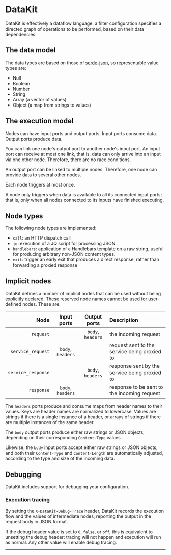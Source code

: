 # DataKit

DataKit is effectively a dataflow language: a filter configuration specifies a directed graph of
operations to be performed, based on their data dependencies.

## The data model

The data types are based on those of [serde-json], so representable value types are:

* Null
* Boolean
* Number
* String
* Array (a vector of values)
* Object (a map from strings to values)

## The execution model

Nodes can have input ports and output ports.
Input ports consume data. Output ports produce data.

You can link one node's output port to another node's input port.
An input port can receive at most one link, that is, data can only arrive
into an input via one other node. Therefore, there are no race conditions.

An output port can be linked to multiple nodes. Therefore, one node can
provide data to several other nodes.

Each node triggers at most once.

A node only triggers when data is available to all its connected input ports;
that is, only when all nodes connected to its inputs have finished
executing.

## Node types

The following node types are implemented:

* `call`: an HTTP dispatch call
* `jq`: execution of a JQ script for processing JSON
* `handlebars`: application of a Handlebars template on a raw string, useful for producing
  arbitrary non-JSON content types.
* `exit`: trigger an early exit that produces a direct response, rather than forwarding a proxied response

## Implicit nodes

DataKit defines a number of implicit nodes that can be used without being
explicitly declared. These reserved node names cannot be used for user-defined nodes. These are:

**Node**             | **Input ports**   | **Output ports**  |  **Description**
--------------------:|:-----------------:|:-----------------:|:------------------
`request`            |                   | `body`, `headers` | the incoming request
`service_request`    | `body`, `headers` |                   | request sent to the service being proxied to
`service_response`   |                   | `body`, `headers` | response sent by the service being proxied to
`response`           | `body`, `headers` |                   | response to be sent to the incoming request

The `headers` ports produce and consume maps from header names to their values.
Keys are header names are normalized to lowercase.
Values are strings if there is a single instance of a header,
or arrays of strings if there are multiple instances of the same header.

The `body` output ports produce either raw strings or JSON objects,
depending on their corresponding `Content-Type` values.

Likewise, the `body` input ports accept either raw strings or JSON objects,
and both their `Content-Type` and `Content-Length` are automatically adjusted,
according to the type and size of the incoming data.

## Debugging

DataKit includes support for debugging your configuration.

### Execution tracing

By setting the `X-DataKit-Debug-Trace` header, DataKit records the execution
flow and the values of intermediate nodes, reporting the output in the request
body in JSON format.

If the debug header value is set to `0`, `false`, or `off`, this is equivalent to
unsetting the debug header: tracing will not happen and execution will run
as normal. Any other value will enable debug tracing.

---

[serde-json]: https://docs.rs/serde_json/latest/serde_json/
